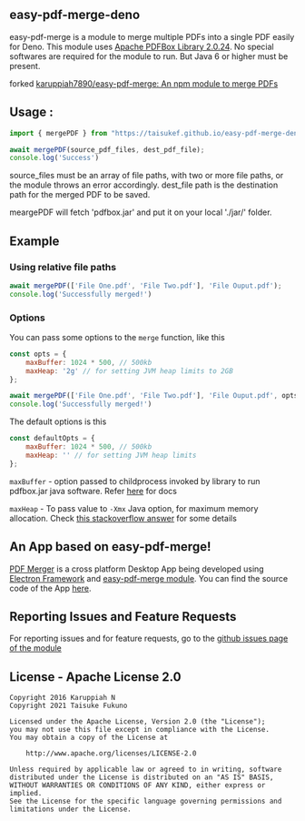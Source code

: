 ## easy-pdf-merge-deno

easy-pdf-merge is a module to merge multiple PDFs into a single PDF easily for Deno. This module uses [Apache PDFBox Library 2.0.24](http://pdfbox.apache.org). No special softwares are required for the module to run. But Java 6 or higher must be present.

forked [karuppiah7890/easy-pdf-merge: An npm module to merge PDFs](https://github.com/karuppiah7890/easy-pdf-merge)
## Usage :

```js
import { mergePDF } from "https://taisukef.github.io/easy-pdf-merge-deno/mergePDF.js";

await mergePDF(source_pdf_files, dest_pdf_file);
console.log('Success')
```

source_files must be an array of file paths, with two or more file paths, or the module throws an error accordingly.
dest_file path is the destination path for the merged PDF to be saved.

meargePDF will fetch 'pdfbox.jar' and put it on your local './jar/' folder.

## Example

### Using relative file paths

```javascript
await mergePDF(['File One.pdf', 'File Two.pdf'], 'File Ouput.pdf');
console.log('Successfully merged!')
```
### Options

You can pass some options to the `merge` function, like this

```javascript
const opts = {
    maxBuffer: 1024 * 500, // 500kb
    maxHeap: '2g' // for setting JVM heap limits to 2GB
};

await mergePDF(['File One.pdf', 'File Two.pdf'], 'File Ouput.pdf', opts);
console.log('Successfully merged!')
```

The default options is this

```javascript
const defaultOpts = {
    maxBuffer: 1024 * 500, // 500kb
    maxHeap: '' // for setting JVM heap limits
};
```

`maxBuffer` - option passed to childprocess invoked by library to run pdfbox.jar java
software. Refer [here](https://nodejs.org/api/child_process.html#child_process_maxbuffer_and_unicode)
for docs

`maxHeap` - To pass value to `-Xmx` Java option, for maximum memory allocation.
Check [this stackoverflow answer](https://stackoverflow.com/questions/14763079/what-are-the-xms-and-xmx-parameters-when-starting-jvm)
for some details

## An App based on easy-pdf-merge!

[PDF Merger](https://github.com/karuppiah7890/pdf-merger-app) is a cross platform Desktop App being developed using [Electron Framework](http://electron.atom.io) and [easy-pdf-merge module](https://www.npmjs.com/package/easy-pdf-merge). You can find the source code of the App [here](https://github.com/karuppiah7890/pdf-merger-app).

## Reporting Issues and Feature Requests

For reporting issues and for feature requests, go to the [github issues page of the module](https://github.com/taisukef/easy-pdf-merge-deno/issues)

## License - Apache License 2.0
```
Copyright 2016 Karuppiah N
Copyright 2021 Taisuke Fukuno

Licensed under the Apache License, Version 2.0 (the "License");
you may not use this file except in compliance with the License.
You may obtain a copy of the License at

    http://www.apache.org/licenses/LICENSE-2.0

Unless required by applicable law or agreed to in writing, software
distributed under the License is distributed on an "AS IS" BASIS,
WITHOUT WARRANTIES OR CONDITIONS OF ANY KIND, either express or implied.
See the License for the specific language governing permissions and
limitations under the License.
```
